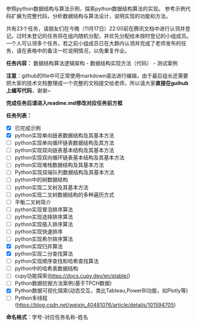 参照python数据结构与算法示例，探索python数据结构算法的实现。 参考示例代码扩展为完整代码，分析数据结构与算法设计，说明实现的功能和方法。

共有23个任务，请朋友们在今晚（11月17日）22:00前在腾讯文档中进行认领并登记。过时未登记的任务将在组内随机分配，并优先分配给未按时登记的小组成员。一个人可认领多个任务，若之前小组成员已在大群内认领并完成了老师发布的任务，请在表格中的备注一栏说明情况，以免重复作业。

**任务内容：** 数据结构算法逻辑架构 - 数据结构实现方法（代码） - 测试案例

**注意**：github的file中可正常使用markdown语法进行编辑，由于最后组长还需要把大家的技术文档整理成一个完整的文档提交给老师，所以请大家**直接在guihub上编写代码**，谢谢~

**完成任务后请进入readme.md修改对应任务前方框**

**任务列表：**  
- [x] 已完成示例
- [x] python实现单向链表数据结构及其基本方法  
- [ ] python实现单向循环链表数据结构及其方法  
- [ ] python实现双向链表基本结构及其基本方法  
- [ ] python实现双向循环链表基本结构及其基本方法  
- [ ] python实现堆栈数据结构及其基本方法  
- [ ] Python实现双端队列数据结构及其基本方法  
- [ ] python中的树数据结构  
- [ ] python实现二叉树及其基本方法  
- [ ] python实现二叉树数据结构的多种遍历方式  
- [ ] 平衡二叉树简介  
- [ ] python实现冒泡排序算法  
- [ ] python实现选择排序算法  
- [ ] python实现插入排序算法  
- [ ] python实现快速排序  
- [ ] python实现希尔排序算法  
- [x] python实现归并算法  
- [x] python实现二分查找算法  
- [ ] python实现顺序查找和哈希查找算法  
- [ ] python中的哈希表数据结构  
- [ ] cupy功能探索(https://docs.cupy.dev/en/stable/)  
- [ ] Python数据挖掘方法案例(基于TPCH数据)  
- [x] Python数据可视化探索(动态交互，类比Tableau,PowerBI功能，如Plotly等)  
- [ ] Python多线程(https://blog.csdn.net/weixin_40481076/article/details/101594705)  

**命名格式**：学号-对应任务名称-姓名
